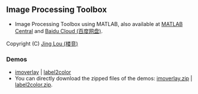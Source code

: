 ## Image Processing Toolbox

 - Image Processing Toolbox using MATLAB, also available at [MATLAB Central](https://www.mathworks.com/matlabcentral/profile/authors/7426424-jing-lou "MATLAB Central") and [Baidu Cloud (百度网盘)](http://pan.baidu.com/s/1gf8zeld#list/path=%2Fdownloads%2Fimage-processing-toolbox).

Copyright (C) [Jing Lou (楼竞)](http://www.loujing.com)


### Demos

 - [imoverlay](https://github.com/jinglou/downloads/tree/master/image-processing-toolbox/demos/imoverlay) | [label2color](https://github.com/jinglou/downloads/tree/master/image-processing-toolbox/demos/label2color)
 - You can directly download the zipped files of the demos: [imoverlay.zip](https://raw.githubusercontent.com/jinglou/downloads/master/image-processing-toolbox/demos/imoverlay.zip) | [label2color.zip](https://raw.githubusercontent.com/jinglou/downloads/master/image-processing-toolbox/demos/label2color.zip).
